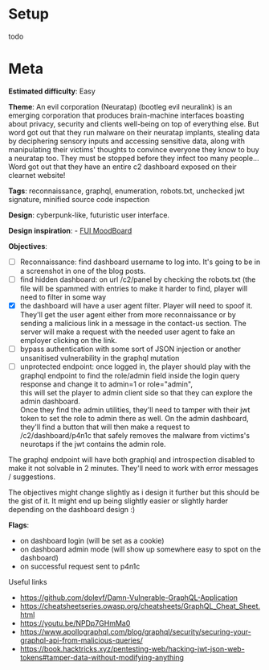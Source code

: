 
# Setup
todo

# Meta

**Estimated difficulty**: Easy

**Theme**: An evil corporation (Neuratap) (bootleg evil neuralink) is an emerging corporation that produces brain-machine interfaces boasting about privacy, security and clients well-being on top of everything else.
    But word got out that they run malware on their neuratap implants, stealing data by deciphering sensory inputs and accessing sensitive data,
    along with manipulating their victims' thoughts to convince everyone they know to buy a neuratap too. They must be stopped before they infect too many people... Word got out that they have an entire c2 dashboard exposed on their clearnet website!


**Tags**: reconnaissance, graphql, enumeration, robots.txt, unchecked jwt signature, minified source code inspection

**Design**: cyberpunk-like, futuristic user interface.

**Design inspiration**: 
    - [FUI MoodBoard](https://www.behance.net/collection/203026051/FUI)

**Objectives**:
- [ ] Reconnaissance: find dashboard username to log into. It's going to be in a screenshot in one of the blog posts.
- [ ] find hidden dashboard: on url /c2/panel by checking the robots.txt (the file will be spammed with entries to make it harder to find, player will need to filter in some way
- [x] the dashboard will have a user agent filter. Player will need to spoof it. They'll get the user agent either from more reconnaissance or by sending a malicious link in a message in the contact-us section.
  The server will make a request with the needed user agent to fake an employer clicking on the link.
- [ ] bypass authentication with some sort of JSON injection or another unsanitised vulnerability in the graphql mutation
- [ ] unprotected endpoint: once logged in, the player should play with the graphql endpoint to find the role/admin field inside the login query response and change it to admin=1 or role="admin",<br/>
  this will set the player to admin client side so that they can explore the admin dashboard.<br/> Once they find the admin utilities, they'll need to tamper with their jwt token to set the role to admin there as well.
  On the admin dashboard, they'll find a button that will then make a request to /c2/dashboard/p4n1c that safely removes the malware from victims's neurotaps if the jwt contains the admin role.

The graphql endpoint will have both graphiql and introspection disabled to make it not solvable in 2 minutes. They'll need to work with error messages / suggestions.

The objectives might change slightly as i design it further but this should be the gist of it. It might end up being slightly easier or slightly harder depending on the dashboard design :)

**Flags**:
- on dashboard login (will be set as a cookie)
- on dashboard admin mode (will show up somewhere easy to spot on the dashboard)
- on successful request sent to p4n1c

Useful links
- https://github.com/dolevf/Damn-Vulnerable-GraphQL-Application
- https://cheatsheetseries.owasp.org/cheatsheets/GraphQL_Cheat_Sheet.html
- https://youtu.be/NPDp7GHmMa0
- https://www.apollographql.com/blog/graphql/security/securing-your-graphql-api-from-malicious-queries/
- https://book.hacktricks.xyz/pentesting-web/hacking-jwt-json-web-tokens#tamper-data-without-modifying-anything
